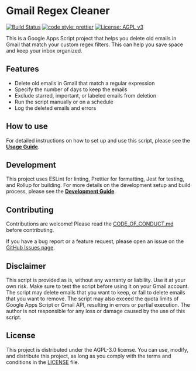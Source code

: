 # Gmail Regex Cleaner

[![Build Status](https://github.com/chriskyfung/gmail-regex-cleaner-apps-script/actions/workflows/ci.yml/badge.svg)](https://github.com/chriskyfung/gmail-regex-cleaner-apps-script/actions/workflows/ci.yml)
[![code style: prettier](https://img.shields.io/badge/code_style-prettier-ff69b4.svg?style=flat-square)](https://github.com/prettier/prettier)
[![License: AGPL v3](https://img.shields.io/badge/License-AGPL%20v3-blue.svg)](/LICENSE)

This is a Google Apps Script project that helps you delete old emails in Gmail that match your custom regex filters. This can help you save space and keep your inbox organized.

## Features

- Delete old emails in Gmail that match a regular expression
- Specify the number of days to keep the emails
- Exclude starred, important, or labeled emails from deletion
- Run the script manually or on a schedule
- Log the deleted emails and errors

## How to use

For detailed instructions on how to set up and use this script, please see the [**Usage Guide**](./docs/usage.md).

## Development

This project uses ESLint for linting, Prettier for formatting, Jest for testing, and Rollup for building. For more details on the development setup and build process, please see the [**Development Guide**](./docs/development.md).

## Contributing

Contributions are welcome! Please read the [CODE_OF_CONDUCT.md](./CODE_OF_CONDUCT.md) before contributing.

If you have a bug report or a feature request, please open an issue on the [GitHub Issues page](https://github.com/chriskyfung/gmail-regex-cleaner-apps-script/issues).

## Disclaimer

This script is provided as is, without any warranty or liability. Use it at your own risk. Make sure to test the script before using it on your Gmail account. The script may delete emails that you want to keep, or fail to delete emails that you want to remove. The script may also exceed the quota limits of Google Apps Script or Gmail API, resulting in errors or partial execution. The author is not responsible for any loss or damage caused by the use of this script.

## License

This project is distributed under the AGPL-3.0 license. You can use, modify, and distribute this project, as long as you comply with the terms and conditions in the [LICENSE](/LICENSE) file.